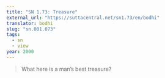 ```yaml
---
title: "SN 1.73: Treasure"
external_url: "https://suttacentral.net/sn1.73/en/bodhi"
translator: bodhi
slug: "sn.001.073"
tags:
  - sn
  - view
year: 2000
---
```


> What here is a man’s best treasure?
